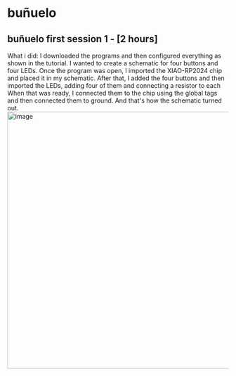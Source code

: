 # buñuelo
## buñuelo first session 1 - [2 hours]
What i did: I downloaded the programs and then configured everything as shown in the tutorial. I wanted to create a schematic for four buttons and four LEDs.
Once the program was open, I imported the XIAO-RP2024 chip and placed it in my schematic. After that, I added the four buttons and then imported the LEDs, adding four of them and connecting a resistor to each
When that was ready, I connected them to the chip using the global tags and then connected them to ground. And that's how the schematic turned out.
<img width="708" height="585" alt="image" src="https://github.com/user-attachments/assets/c03ec07f-3fbb-4bc4-8e28-f415474358b6" />

